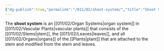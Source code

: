 ```yaml
---
{"dg-publish":true,"permalink":"/011/02/shoot-system/","title":"Shoot System","tags":["BIOL412"]}
---
```


The **shoot system** is an [[011/02/Organ Systems\|organ system]] in [[011/02/Vascular Plants\|vascular plants]] that consists of the [[011/02/Stems\|stem]], the [[011/02/Leaves\|leaves]], and all [[011/02/Organs\|organs]] of the [[Plants\|plant]] that are attached to the stem and modified from the stem and leaves.